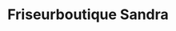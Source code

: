 ---
title: "Friseurboutique Sandra"
url: /oberharz-am-brocken/friseurboutique-sandra/
shop: Friseur
---